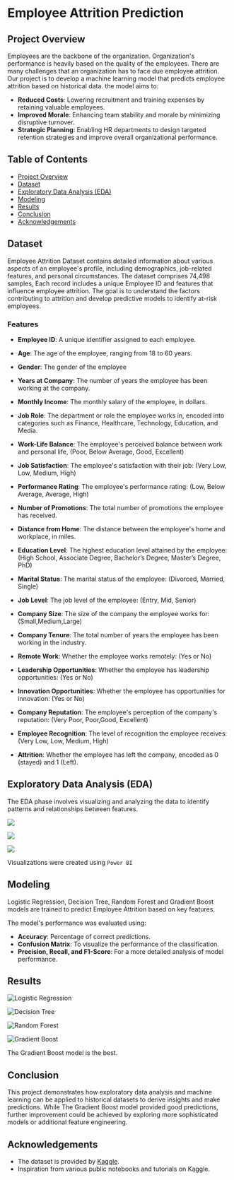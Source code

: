 # Employee Attrition Prediction 
## Project Overview
Employees are the backbone of the organization. Organization's performance is heavily based on the quality of the employees. There are many challenges that an organization has to face due employee attrition.
Our project is to develop a machine learning model that predicts employee attrition based on historical data. the model aims to:
- **Reduced Costs**: Lowering recruitment and training expenses by retaining valuable employees.
- **Improved Morale**: Enhancing team stability and morale by minimizing disruptive turnover.
- **Strategic Planning**: Enabling HR departments to design targeted retention strategies and improve overall organizational performance.

## Table of Contents

- [Project Overview](#project-overview)
- [Dataset](#dataset)
- [Exploratory Data Analysis (EDA)](#exploratory-data-analysis-eda)
- [Modeling](#modeling)
- [Results](#results)
- [Conclusion](#conclusion)
- [Acknowledgements](#acknowledgements)

## Dataset
Employee Attrition Dataset contains detailed information about various aspects of an employee's profile, including demographics, job-related features, and personal circumstances.
The dataset comprises 74,498 samples, Each record includes a unique Employee ID and features that influence employee attrition.
The goal is to understand the factors contributing to attrition and develop predictive models to identify at-risk employees.

### Features

- **Employee ID**: A unique identifier assigned to each employee.
- **Age**: The age of the employee, ranging from 18 to 60 years.
- **Gender**: The gender of the employee
- **Years at Company**: The number of years the employee has been working at the company.
- **Monthly Income**: The monthly salary of the employee, in dollars.
- **Job Role**: The department or role the employee works in, encoded into categories such as Finance, Healthcare, Technology, Education, and Media.
- **Work-Life Balance**: The employee's perceived balance between work and personal life, (Poor, Below Average, Good, Excellent)
- **Job Satisfaction**: The employee's satisfaction with their job: (Very Low, Low, Medium, High)
- **Performance Rating**: The employee's performance rating: (Low, Below Average, Average, High)
- **Number of Promotions**: The total number of promotions the employee has received.
- **Distance from Home**: The distance between the employee's home and workplace, in miles.
- **Education Level**: The highest education level attained by the employee: (High School, Associate Degree, Bachelor’s Degree, Master’s Degree, PhD)
- **Marital Status**: The marital status of the employee: (Divorced, Married, Single)
- **Job Level**: The job level of the employee: (Entry, Mid, Senior)
- **Company Size**: The size of the company the employee works for: (Small,Medium,Large)
- **Company Tenure**: The total number of years the employee has been working in the industry.
- **Remote Work**: Whether the employee works remotely: (Yes or No)
- **Leadership Opportunities**: Whether the employee has leadership opportunities: (Yes or No)
- **Innovation Opportunities**: Whether the employee has opportunities for innovation: (Yes or No)
- **Company Reputation**: The employee's perception of the company's reputation: (Very Poor, Poor,Good, Excellent)
- **Employee Recognition**: The level of recognition the employee receives:(Very Low, Low, Medium, High)

- **Attrition**: Whether the employee has left the company, encoded as 0 (stayed) and 1 (Left).

## Exploratory Data Analysis (EDA)
The EDA phase involves visualizing and analyzing the data to identify patterns and relationships between features. 

![ ](PowerBi_1.jpg)

![ ](PowerBi_2.jpg)

![ ](PowerBi_3.jpg)

Visualizations were created using `Power BI`

## Modeling
Logistic Regression, Decision Tree, Random Forest and Gradient Boost models are trained to predict Employee Attrition based on key features.

The model's performance was evaluated using:

- **Accuracy**: Percentage of correct predictions.
- **Confusion Matrix**: To visualize the performance of the classification.
- **Precision, Recall, and F1-Score**: For a more detailed analysis of model performance.

## Results

![Logistic Regression](Logistic_Regression.png)

![Decision Tree](Decision_Tree.png)

![Random Forest](Random_Forest.png)

![Gradient Boost](Gradient_Boost.png)

The Gradient Boost model is the best.

## Conclusion
This project demonstrates how exploratory data analysis and machine learning can be applied to historical datasets to derive insights and make predictions. While The Gradient Boost model provided good predictions, further improvement could be achieved by exploring more sophisticated models or additional feature engineering.

## Acknowledgements
- The dataset is provided by [Kaggle](https://www.kaggle.com/datasets/stealthtechnologies/employee-attrition-dataset/data?select=test.csv).
- Inspiration from various public notebooks and tutorials on Kaggle.
